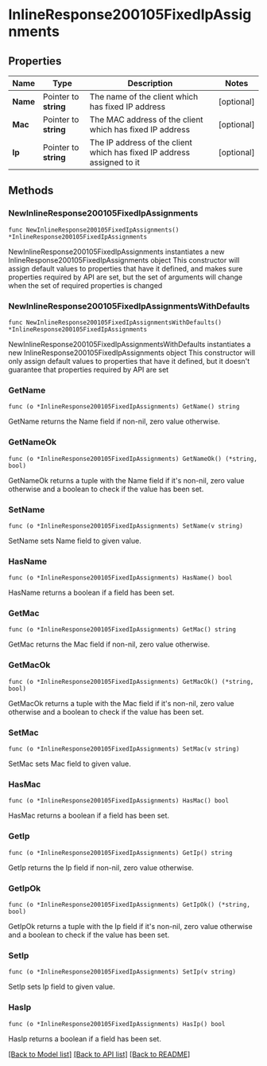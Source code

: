 # InlineResponse200105FixedIpAssignments

## Properties

Name | Type | Description | Notes
------------ | ------------- | ------------- | -------------
**Name** | Pointer to **string** | The name of the client which has fixed IP address | [optional] 
**Mac** | Pointer to **string** | The MAC address of the client which has fixed IP address | [optional] 
**Ip** | Pointer to **string** | The IP address of the client which has fixed IP address assigned to it | [optional] 

## Methods

### NewInlineResponse200105FixedIpAssignments

`func NewInlineResponse200105FixedIpAssignments() *InlineResponse200105FixedIpAssignments`

NewInlineResponse200105FixedIpAssignments instantiates a new InlineResponse200105FixedIpAssignments object
This constructor will assign default values to properties that have it defined,
and makes sure properties required by API are set, but the set of arguments
will change when the set of required properties is changed

### NewInlineResponse200105FixedIpAssignmentsWithDefaults

`func NewInlineResponse200105FixedIpAssignmentsWithDefaults() *InlineResponse200105FixedIpAssignments`

NewInlineResponse200105FixedIpAssignmentsWithDefaults instantiates a new InlineResponse200105FixedIpAssignments object
This constructor will only assign default values to properties that have it defined,
but it doesn't guarantee that properties required by API are set

### GetName

`func (o *InlineResponse200105FixedIpAssignments) GetName() string`

GetName returns the Name field if non-nil, zero value otherwise.

### GetNameOk

`func (o *InlineResponse200105FixedIpAssignments) GetNameOk() (*string, bool)`

GetNameOk returns a tuple with the Name field if it's non-nil, zero value otherwise
and a boolean to check if the value has been set.

### SetName

`func (o *InlineResponse200105FixedIpAssignments) SetName(v string)`

SetName sets Name field to given value.

### HasName

`func (o *InlineResponse200105FixedIpAssignments) HasName() bool`

HasName returns a boolean if a field has been set.

### GetMac

`func (o *InlineResponse200105FixedIpAssignments) GetMac() string`

GetMac returns the Mac field if non-nil, zero value otherwise.

### GetMacOk

`func (o *InlineResponse200105FixedIpAssignments) GetMacOk() (*string, bool)`

GetMacOk returns a tuple with the Mac field if it's non-nil, zero value otherwise
and a boolean to check if the value has been set.

### SetMac

`func (o *InlineResponse200105FixedIpAssignments) SetMac(v string)`

SetMac sets Mac field to given value.

### HasMac

`func (o *InlineResponse200105FixedIpAssignments) HasMac() bool`

HasMac returns a boolean if a field has been set.

### GetIp

`func (o *InlineResponse200105FixedIpAssignments) GetIp() string`

GetIp returns the Ip field if non-nil, zero value otherwise.

### GetIpOk

`func (o *InlineResponse200105FixedIpAssignments) GetIpOk() (*string, bool)`

GetIpOk returns a tuple with the Ip field if it's non-nil, zero value otherwise
and a boolean to check if the value has been set.

### SetIp

`func (o *InlineResponse200105FixedIpAssignments) SetIp(v string)`

SetIp sets Ip field to given value.

### HasIp

`func (o *InlineResponse200105FixedIpAssignments) HasIp() bool`

HasIp returns a boolean if a field has been set.


[[Back to Model list]](../README.md#documentation-for-models) [[Back to API list]](../README.md#documentation-for-api-endpoints) [[Back to README]](../README.md)


